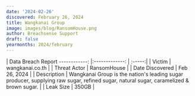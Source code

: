 ```yaml
---
date: '2024-02-26'
discovered: February 26, 2024
title: Wangkanai Group
image: images/blog/RansomHouse.png
author: Breachsense Support
draft: false
yearmonths: 2024/february
---
```



| Data Breach Report
------------:     |:-------------:    | :-----:|
| Victim      | wangkanai.co.th      | 
| Threat Actor      | RansomHouse      | 
| Date Discovered      | Feb 26, 2024      | 
| Description      | Wangkanai Group is the nation's leading sugar producer, supplying raw sugar, refined sugar, natural sugar, caramelized & brown sugar.      | 
| Leak Size      | 350GB      | 

